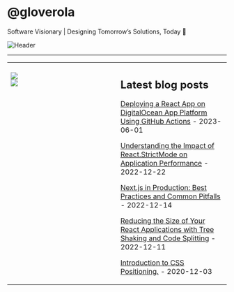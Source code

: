 # @gloverola

Software Visionary | Designing Tomorrow’s Solutions, Today 👋

![Header](https://res.cloudinary.com/dcd1lhe7x/image/upload/v1641375042/github_n0vsmn.gif "Header")

---

<table>
<tr>
<td valign="top" width="50%">

<div align="flex-start" width="100%>

   ![](https://github-readme-stats.vercel.app/api?username=gloverola&theme=tokyonight&hide_border=false&include_all_commits=true&count_private=false)<br/>
   ![](https://github-readme-streak-stats.herokuapp.com/?user=gloverola&theme=tokyonight&hide_border=false)<br/>
   ![](https://github-readme-activity-graph.vercel.app/graph?username=gloverola&theme=tokyo-night)

  </div>

<!-- <img src="metrics.svg" alt="Metric" /> -->
</td>
<td valign="top" width="50%">

## Latest blog posts

<!-- blog start -->
[Deploying a React App on DigitalOcean App Platform Using GitHub Actions](https://dev.to/_itsglover/deploying-a-react-app-on-digitalocean-app-platform-using-github-actions-38jj) - 2023-06-01

[Understanding the Impact of React.StrictMode on Application Performance](https://dev.to/_itsglover/understanding-the-impact-of-reactstrictmode-on-application-performance-1ide) - 2022-12-22

[Next.js in Production: Best Practices and Common Pitfalls](https://dev.to/_itsglover/nextjs-in-production-best-practices-and-common-pitfalls-3ind) - 2022-12-14

[Reducing the Size of Your React Applications with Tree Shaking and Code Splitting](https://dev.to/_itsglover/reducing-the-size-of-your-react-applications-with-tree-shaking-and-code-splitting-1650) - 2022-12-11

[Introduction to CSS Positioning.](https://dev.to/_itsglover/introduction-to-css-positioning-45k6) - 2020-12-03

<!-- blog end -->

</td>
</tr>

</table>

<!-- Read more on [dev.to](https://dev.to/_itsglover) -->
